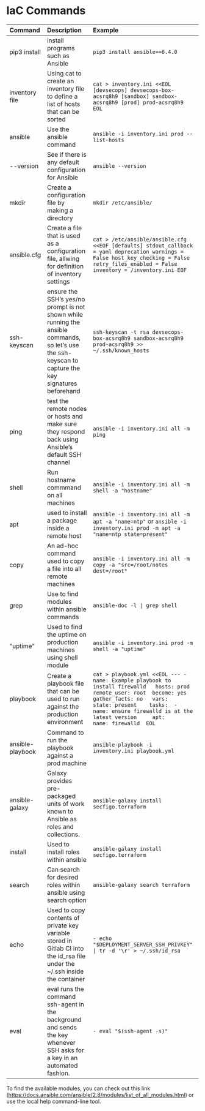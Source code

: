 # IaC Commands
|Command|Description|Example|
|:---|:---|:----|
|pip3 install|install programs such as Ansible|```pip3 install ansible==6.4.0```|
|inventory file|Using cat to create an inventory file to define a list of hosts that can be sorted|```cat > inventory.ini <<EOL [devsecops] devsecops-box-acsrq8h9 [sandbox] sandbox-acsrq8h9 [prod] prod-acsrq8h9 EOL ```|
|ansible|Use the ansible command|```ansible -i inventory.ini prod --list-hosts```|
|--version|See if there is any default configuration for Ansible|```ansible --version```|
|mkdir|Create a configuration file by making a directory|```mkdir /etc/ansible/```|
|ansible.cfg|Create a file that is used as a configuration file, allwing for definition of inventory settings|```cat > /etc/ansible/ansible.cfg <<EOF [defaults] stdout_callback = yaml deprecation_warnings = False host_key_checking = False retry_files_enabled = False inventory = /inventory.ini EOF```|
|ssh-keyscan|ensure the SSH’s yes/no prompt is not shown while running the ansible commands, so let’s use the ssh-keyscan to capture the key signatures beforehand|```ssh-keyscan -t rsa devsecops-box-acsrq8h9 sandbox-acsrq8h9 prod-acsrq8h9 >> ~/.ssh/known_hosts```|
|ping|test the remote nodes or hosts and make sure they respond back using Ansible’s default SSH channel|```ansible -i inventory.ini all -m ping```|
|shell|Run hostname commmand on all machines|```ansible -i inventory.ini all -m shell -a "hostname"```|
|apt|used to install a package inside a remote host|```ansible -i inventory.ini all -m apt -a "name=ntp"``` or ```ansible -i inventory.ini prod -m apt -a "name=ntp state=present"```|
|copy|An ad-hoc command used to copy a file into all remote machines|```ansible -i inventory.ini all -m copy -a "src=/root/notes dest=/root"```|
|grep|Use to find modules within ansible commands|```ansible-doc -l \| grep shell```|
|"uptime"|Used to find the uptime on production machines using shell module|```ansible -i inventory.ini prod -m shell -a "uptime"```|
|playbook|Create a playbook file that can be used to run against the production environment|```cat > playbook.yml <<EOL --- - name: Example playbook to install firewalld   hosts: prod   remote_user: root  become: yes  gather_facts: no   vars:     state: present    tasks:  - name: ensure firewalld is at the latest version     apt:       name: firewalld  EOL```|
|ansible-playbook|Command to run the playbook against a prod machine|```ansible-playbook -i inventory.ini playbook.yml```|
|ansible-galaxy|Galaxy provides pre-packaged units of work known to Ansible as roles and collections.|```ansible-galaxy install secfigo.terraform```|
|install|Used to install roles within ansible|```ansible-galaxy install secfigo.terraform```|
|search|Can search for desired roles within ansible using search option|```ansible-galaxy search terraform```|
|echo|Used to copy contents of private key variable stored in Gitlab CI into the id_rsa file under the ~/.ssh inside the container|```- echo "$DEPLOYMENT_SERVER_SSH_PRIVKEY" \| tr -d '\r' > ~/.ssh/id_rsa```|
|eval|eval runs the command ssh-agent in the background and sends the key whenever SSH asks for a key in an automated fashion.|```- eval "$(ssh-agent -s)"```|


To find the available modules, you can check out this link (https://docs.ansible.com/ansible/2.8/modules/list_of_all_modules.html) or use the local help command-line tool.
